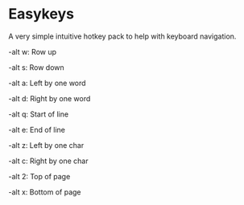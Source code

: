 # Easykeys

A very simple intuitive hotkey pack to help with keyboard navigation.

-alt w: Row up

-alt s: Row down

-alt a: Left by one word

-alt d: Right by one word

-alt q: Start of line

-alt e: End of line

-alt z: Left by one char

-alt c: Right by one char

-alt 2: Top of page

-alt x: Bottom of page
